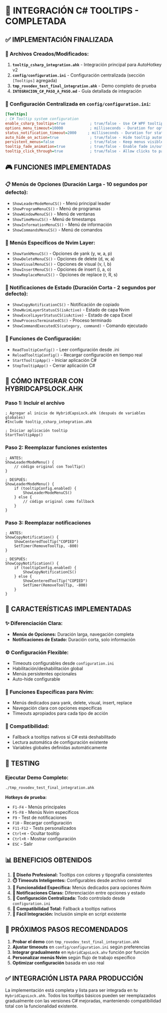 # 🎯 INTEGRACIÓN C# TOOLTIPS - COMPLETADA

## ✅ **IMPLEMENTACIÓN FINALIZADA**

### **📁 Archivos Creados/Modificados:**

1. **`tooltip_csharp_integration.ahk`** - Integración principal para AutoHotkey v2
2. **`config/configuration.ini`** - Configuración centralizada (sección `[Tooltips]` agregada)
3. **`tmp_rovodev_test_final_integration.ahk`** - Demo completo de prueba
4. **`INTEGRACION_C#_PASO_A_PASO.md`** - Guía detallada de integración

### **🔧 Configuración Centralizada en `config/configuration.ini`:**

```ini
[Tooltips]
; C# Tooltip system configuration
enable_csharp_tooltips=true           ; true/false - Use C# WPF tooltips instead of native
options_menu_timeout=10000            ; milliseconds - Duration for option menus (leader, nvim options, etc.)
status_notification_timeout=2000     ; milliseconds - Duration for status notifications (layer on/off, etc.)
auto_hide_on_action=true              ; true/false - Hide tooltip automatically when user selects option
persistent_menus=false                ; true/false - Keep menus visible until ESC (ignores timeout)
tooltip_fade_animation=true           ; true/false - Enable fade in/out animations
tooltip_click_through=true            ; true/false - Allow clicks to pass through tooltip
```

## 🎮 **FUNCIONES IMPLEMENTADAS**

### **📋 Menús de Opciones (Duración Larga - 10 segundos por defecto):**
- `ShowLeaderModeMenuCS()` - Menú principal leader
- `ShowProgramMenuCS()` - Menú de programas
- `ShowWindowMenuCS()` - Menú de ventanas
- `ShowTimeMenuCS()` - Menú de timestamps
- `ShowInformationMenuCS()` - Menú de información
- `ShowCommandsMenuCS()` - Menú de comandos

### **🎯 Menús Específicos de Nvim Layer:**
- `ShowYankMenuCS()` - Opciones de yank (y, w, a, p)
- `ShowDeleteMenuCS()` - Opciones de delete (d, w, a)
- `ShowVisualMenuCS()` - Opciones de visual (v, l, b)
- `ShowInsertMenuCS()` - Opciones de insert (i, a, o)
- `ShowReplaceMenuCS()` - Opciones de replace (r, R, s)

### **📢 Notificaciones de Estado (Duración Corta - 2 segundos por defecto):**
- `ShowCopyNotificationCS()` - Notificación de copiado
- `ShowNvimLayerStatusCS(isActive)` - Estado de capa Nvim
- `ShowExcelLayerStatusCS(isActive)` - Estado de capa Excel
- `ShowProcessTerminatedCS()` - Proceso terminado
- `ShowCommandExecutedCS(category, command)` - Comando ejecutado

### **🔧 Funciones de Configuración:**
- `ReadTooltipConfig()` - Leer configuración desde .ini
- `ReloadTooltipConfig()` - Recargar configuración en tiempo real
- `StartTooltipApp()` - Iniciar aplicación C#
- `StopTooltipApp()` - Cerrar aplicación C#

## 🚀 **CÓMO INTEGRAR CON HYBRIDCAPSLOCK.AHK**

### **Paso 1: Incluir el archivo**
```autohotkey
; Agregar al inicio de HybridCapsLock.ahk (después de variables globales)
#Include tooltip_csharp_integration.ahk

; Iniciar aplicación tooltip
StartTooltipApp()
```

### **Paso 2: Reemplazar funciones existentes**
```autohotkey
; ANTES:
ShowLeaderModeMenu() {
    // código original con ToolTip()
}

; DESPUÉS:
ShowLeaderModeMenu() {
    if (tooltipConfig.enabled) {
        ShowLeaderModeMenuCS()
    } else {
        // código original como fallback
    }
}
```

### **Paso 3: Reemplazar notificaciones**
```autohotkey
; ANTES:
ShowCopyNotification() {
    ShowCenteredToolTip("COPIED")
    SetTimer(RemoveToolTip, -800)
}

; DESPUÉS:
ShowCopyNotification() {
    if (tooltipConfig.enabled) {
        ShowCopyNotificationCS()
    } else {
        ShowCenteredToolTip("COPIED")
        SetTimer(RemoveToolTip, -800)
    }
}
```

## 🎨 **CARACTERÍSTICAS IMPLEMENTADAS**

### **✨ Diferenciación Clara:**
- **Menús de Opciones:** Duración larga, navegación completa
- **Notificaciones de Estado:** Duración corta, solo información

### **⚙️ Configuración Flexible:**
- Timeouts configurables desde `configuration.ini`
- Habilitación/deshabilitación global
- Menús persistentes opcionales
- Auto-hide configurable

### **🎯 Funciones Específicas para Nvim:**
- Menús dedicados para yank, delete, visual, insert, replace
- Navegación clara con opciones específicas
- Timeouts apropiados para cada tipo de acción

### **🔄 Compatibilidad:**
- Fallback a tooltips nativos si C# está deshabilitado
- Lectura automática de configuración existente
- Variables globales definidas automáticamente

## 🧪 **TESTING**

### **Ejecutar Demo Completo:**
```bash
./tmp_rovodev_test_final_integration.ahk
```

**Hotkeys de prueba:**
- `F1-F4` - Menús principales
- `F5-F8` - Menús Nvim específicos
- `F9` - Test de notificaciones
- `F10` - Recargar configuración
- `F11-F12` - Tests personalizados
- `Ctrl+H` - Ocultar tooltip
- `Ctrl+R` - Mostrar configuración
- `ESC` - Salir

## 📊 **BENEFICIOS OBTENIDOS**

1. **🎨 Diseño Profesional:** Tooltips con colores y tipografía consistentes
2. **⏱️ Timeouts Inteligentes:** Configurables desde archivo central
3. **🎯 Funcionalidad Específica:** Menús dedicados para opciones Nvim
4. **📢 Notificaciones Claras:** Diferenciación entre opciones y estado
5. **🔧 Configuración Centralizada:** Todo controlado desde `configuration.ini`
6. **🔄 Compatibilidad Total:** Fallback a tooltips nativos
7. **🚀 Fácil Integración:** Inclusión simple en script existente

## 🎯 **PRÓXIMOS PASOS RECOMENDADOS**

1. **Probar el demo** con `tmp_rovodev_test_final_integration.ahk`
2. **Ajustar timeouts** en `config/configuration.ini` según preferencias
3. **Integrar gradualmente** en `HybridCapsLock.ahv` función por función
4. **Personalizar menús Nvim** según flujo de trabajo específico
5. **Optimizar configuración** basada en uso real

## ✅ **INTEGRACIÓN LISTA PARA PRODUCCIÓN**

La implementación está completa y lista para ser integrada en tu `HybridCapsLock.ahk`. Todos los tooltips básicos pueden ser reemplazados gradualmente con las versiones C# mejoradas, manteniendo compatibilidad total con la funcionalidad existente.